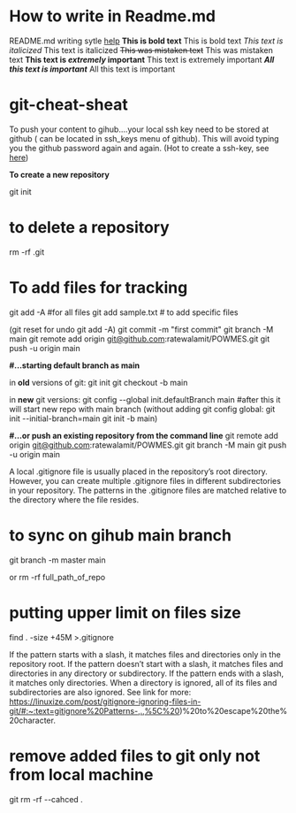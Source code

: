 # How to write in Readme.md
README.md writing sytle [help](https://docs.github.com/en/get-started/writing-on-github/getting-started-with-writing-and-formatting-on-github/basic-writing-and-formatting-syntax#section-links)
**This is bold text**	This is bold text
*This text is italicized*	This text is italicized
~~This was mistaken text~~	This was mistaken text
**This text is _extremely_ important**	This text is extremely important
***All this text is important***	All this text is important




# git-cheat-sheat

To push your content to gihub....your local ssh key need to be stored at github ( can be located in ssh_keys menu of github). This will avoid typing you the github password again and again.
(Hot to create a ssh-key, see [here](https://gist.github.com/surhudm/4b04da1682a15ded4c7a1a3da0514955))


**To create a new repository**

git init   

# to delete a repository

rm -rf .git

# To add files for tracking
git add -A       \#for all files
git add sample.txt   # to add specific files

(git reset for undo git add -A)
git commit -m "first commit"
git branch -M main
git remote add origin git@github.com:ratewalamit/POWMES.git
git push -u origin main


**#...starting default branch as main**

in **old** versions of git:
git init
git checkout -b main

in **new** git versions: git config --global init.defaultBranch main        #after this it will start new repo with main branch
(without adding git config global:
git init --initial-branch=main
git init -b main)





**#…or push an existing repository from the command line**
git remote add origin git@github.com:ratewalamit/POWMES.git
git branch -M main
git push -u origin main

A local .gitignore file is usually placed in the repository’s root directory. However, you can create multiple .gitignore files in different subdirectories in your repository. The patterns in the .gitignore files are matched relative to the directory where the file resides.

# to sync on gihub main branch
git branch -m master main 






or rm -rf full_path_of_repo

# putting upper limit on files size
find . -size +45M >.gitignore

If the pattern starts with a slash, it matches files and directories only in the repository root.
If the pattern doesn’t start with a slash, it matches files and directories in any directory or subdirectory.
If the pattern ends with a slash, it matches only directories. When a directory is ignored, all of its files and subdirectories are also ignored.
See link for more:
https://linuxize.com/post/gitignore-ignoring-files-in-git/#:~:text=gitignore%20Patterns-,.,%5C%20)%20to%20escape%20the%20character.

# remove added files to git only not from local machine
git rm -rf --cahced .

